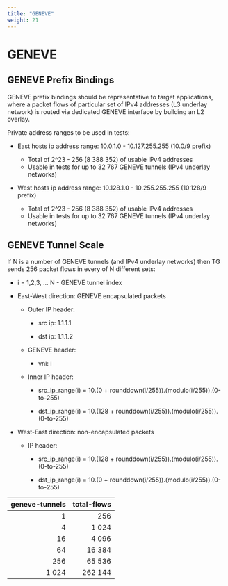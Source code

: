 ```yaml
---
title: "GENEVE"
weight: 21
---
```


# GENEVE

## GENEVE Prefix Bindings

GENEVE prefix bindings should be representative to target applications, where
a packet flows of particular set of IPv4 addresses (L3 underlay network) is
routed via dedicated GENEVE interface by building an L2 overlay.

Private address ranges to be used in tests:

- East hosts ip address range: 10.0.1.0 - 10.127.255.255 (10.0/9 prefix)

  - Total of 2^23 - 256 (8 388 352) of usable IPv4 addresses
  - Usable in tests for up to 32 767 GENEVE tunnels (IPv4 underlay networks)

- West hosts ip address range: 10.128.1.0 - 10.255.255.255 (10.128/9 prefix)

  - Total of 2^23 - 256 (8 388 352) of usable IPv4 addresses
  - Usable in tests for up to 32 767 GENEVE tunnels (IPv4 underlay networks)

## GENEVE Tunnel Scale

If N is a number of GENEVE tunnels (and IPv4 underlay networks) then TG sends
256 packet flows in every of N different sets:

- i = 1,2,3, ... N - GENEVE tunnel index

- East-West direction: GENEVE encapsulated packets

  - Outer IP header:

    - src ip: 1.1.1.1

    - dst ip: 1.1.1.2

  - GENEVE header:

    - vni: i

  - Inner IP header:

    - src_ip_range(i) = 10.(0 + rounddown(i/255)).(modulo(i/255)).(0-to-255)

    - dst_ip_range(i) = 10.(128 + rounddown(i/255)).(modulo(i/255)).(0-to-255)

- West-East direction: non-encapsulated packets

  - IP header:

    - src_ip_range(i) = 10.(128 + rounddown(i/255)).(modulo(i/255)).(0-to-255)

    - dst_ip_range(i) = 10.(0 + rounddown(i/255)).(modulo(i/255)).(0-to-255)

 **geneve-tunnels** | **total-flows**
-------------------:|----------------:
 1                  | 256
 4                  | 1 024
 16                 | 4 096
 64                 | 16 384
 256                | 65 536
 1 024              | 262 144